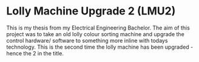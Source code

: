 # Lolly Machine Upgrade 2 (LMU2)

This is my thesis from my Electrical Engineering Bachelor. 
The aim of this project was to take an old lolly colour sorting machine and upgrade the control hardware/ software to something more inline with todays technology.
This is the second time the lolly machine has been upgraded - hence the 2 in the title. 

